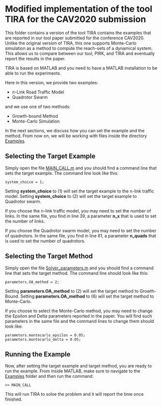 # Modified implementation of the tool TIRA for the CAV2020 submission

This folder contains a version of the tool TIRA contains the examples that are reported in our tool paper submitted for the conference CAV2020. Unlike the original version of TIRA, this one supports Monte-Carlo simulation as a method to compute the reach-sets of a dynamical system. This allows us to compare between our tool, PIRK, and TIRA and eventually report the results in
the paper.

TIRA is based on MATLAB and you need to have a MATLAB installation to be able to run the experiments.

Here in this version, we provide two examples:

- n-Link Road Traffic Model
- Quadrotor Swarm 

and we use one of two methods:

- Growth-bound Method
- Monte-Carlo Simulation

In the next sections, we discuss how you can set the example and the method. From now on, we will be working with files inside the directory [Examples](./Examples).

## Selecting the Target Example

Simply open the file [MAIN_CALL.m](./Examples/MAIN_CALL.m) and you should find a command line that sets the target example. The command line look like this:

```(cpp)
system_choice = 1;
```

Setting **system_choice** to (1) will set the target example to the n-link traffic model. Setting **system_choice** to (2) will set the target example to Quadrotor swarm.

If you choose the n-link traffic model, you may need to set the number of links. In the same file, you find in line 39, a parameter **n_x** that is used to set the number of links.

If you choose the Quadrotor swarm model, you may need to set the number of quadrotors. In the same file, you find in line 61, a parameter **n_quads** that is used to set the number of quadrotors.

## Selecting the Target Method

Simply open the file [Solver_parameters.m](./Examples/Solver_parameters.m) and you should find a command line that sets the target method. The command line should look like this:

```(cpp)
parameters.OA_method = 2;
```

Setting **parameters.OA_method** to (2) will set the target method to Growth-Bound. Setting **parameters.OA_method** to (6) will set the target method to Monte-Carlo.

If you choose to select the Monte-Carlo method, you may need to change the Epsilon and Delta parameters reported in the paper. You will find such parameters in the same file and the command lines to change them should look like:

```(cpp)
parameters.montecarlo_epsilon = 0.05;
parameters.montecarlo_delta = 0.05;
```

## Running the Example

Now, after setting the target example and target method, you are ready to run the example. From inside MATLAB, make sure to navigate to the [Examples](./Examples) folder and then run the command:

```(cpp)
>> MAIN_CALL
```

This will run TIRA to solve the problem and it will report the time once finished.